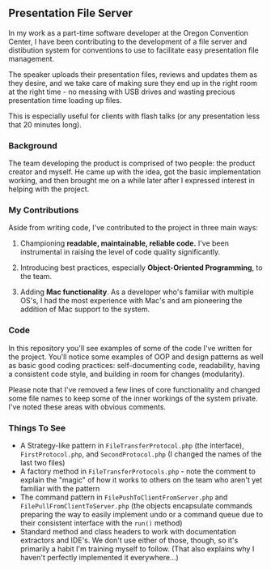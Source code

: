 ## Presentation File Server
In my work as a part-time software developer at the Oregon Convention Center, 
I have been contributing to the development of a file server and distibution system 
for conventions to use to facilitate easy presentation file management.

The speaker uploads their presentation files, reviews and updates them as they desire, 
and we take care of making sure they end up in the right room at the right time - no 
messing with USB drives and wasting precious presentation time loading up files.

This is especially useful for clients with flash talks (or any presentation less that 20 minutes long). 

### Background
The team developing the product is comprised of two people: the product creator and myself. 
He came up with the idea, got the basic implementation working, and then brought me on 
a while later after I expressed interest in helping with the project.

### My Contributions
Aside from writing code, I've contributed to the project in three main ways:

1) Championing **readable, maintainable, reliable code.** I've been instrumental in 
raising the level of code quality significantly.

2) Introducing best practices, especially **Object-Oriented Programming**, to the team.

3) Adding **Mac functionality**. As a developer who's familiar with multiple OS's, 
I had the most experience with Mac's and am pioneering the addition of Mac support 
to the system.

### Code
In this repository you'll see examples of some of the code I've written for the project. 
You'll notice some examples of OOP and design patterns as well as basic good coding practices: 
self-documenting code, readability, having a consistent code style, and building in room for 
changes (modularity).

Please note that I've removed a few lines of core functionality and changed some file names 
to keep some of the inner workings of the system private. I've noted these areas with obvious comments.

### Things To See
- A Strategy-like pattern in `FileTransferProtocol.php` (the interface), `FirstProtocol.php`, and `SecondProtocol.php` (I changed the names of the last two files)
- A factory method in `FileTransferProtocols.php` - note the comment to explain the "magic" of how it works to others on the team who aren't yet familiar with the pattern
- The command pattern in `FilePushToClientFromServer.php` and `FilePullFromClientToServer.php` (the objects encapsulate commands preparing the way to easily implement undo or a command queue due to their consistent interface with the `run()` method)
- Standard method and class headers to work with documentation extractors and IDE's. We don't use either of those, though, so it's primarily a habit I'm training myself to follow. (That also explains why I haven't perfectly implemented it everywhere...)
